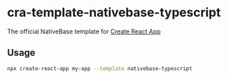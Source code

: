 
# cra-template-nativebase-typescript

The official NativeBase template for [Create React App](https://github.com/facebook/create-react-app)

## Usage

```sh
npx create-react-app my-app --template nativebase-typescript
```
